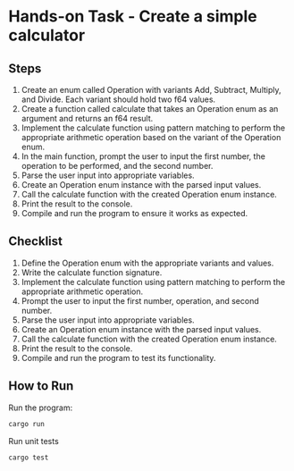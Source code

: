 # Hands-on Task - Create a simple calculator

## Steps

1. Create an enum called Operation with variants Add, Subtract, Multiply, and Divide. Each variant should hold two f64 values.
2. Create a function called calculate that takes an Operation enum as an argument and returns an f64 result.
3. Implement the calculate function using pattern matching to perform the appropriate arithmetic operation based on the variant of the Operation enum.
4. In the main function, prompt the user to input the first number, the operation to be performed, and the second number.
5. Parse the user input into appropriate variables.
6. Create an Operation enum instance with the parsed input values.
7. Call the calculate function with the created Operation enum instance.
8. Print the result to the console.
9. Compile and run the program to ensure it works as expected.

## Checklist

1. Define the Operation enum with the appropriate variants and values.
2. Write the calculate function signature.
3. Implement the calculate function using pattern matching to perform the appropriate arithmetic operation.
4. Prompt the user to input the first number, operation, and second number.
5. Parse the user input into appropriate variables.
6. Create an Operation enum instance with the parsed input values.
7. Call the calculate function with the created Operation enum instance.
8. Print the result to the console.
9. Compile and run the program to test its functionality.

## How to Run

Run the program:

```sh
cargo run
```

Run unit tests

```sh
cargo test
```
